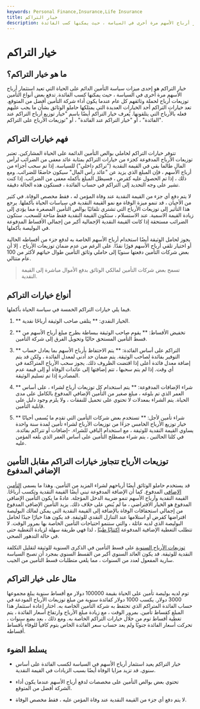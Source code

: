 ```yaml
---
keywords: Personal Finance,Insurance,Life Insurance
title: خيار التراكم
description: خيار التراكم هو إحدى ميزات سياسة التأمين الدائم على الحياة التي تعيد استثمار أرباح الأسهم مرة أخرى في السياسة ، حيث يمكنها كسب الفائدة.
---
```


# خيار التراكم
## ما هو خيار التراكم؟

خيار التراكم هو إحدى ميزات سياسة التأمين الدائم على الحياة التي تعيد استثمار أرباح الأسهم مرة أخرى في السياسة ، حيث يمكنها كسب الفائدة. تدفع بعض أنواع التأمين توزيعات أرباح لحملة وثائقهم كل عام عندما يكون أداء شركة التأمين أفضل من المتوقع. تعد خيارات التراكم أحد الخيارات العديدة التي يمتلكها حاملو الوثائق بشأن ما يجب عليهم فعله بالأرباح التي يتلقونها. يُعرف خيار التراكم أيضًا باسم "خيار توزيع أرباح التراكم عند الفائدة" ، أو "خيار التراكم عند الفائدة" ، أو "توزيعات الأرباح على التراكم".

## فهم خيارات التراكم

تتوفر خيارات التراكم لحاملي بوالص التأمين الدائمة على الحياة المشاركين. تعتبر توزيعات الأرباح المدفوعة كجزء من خيارات التراكم بمثابة عائد معفى من الضرائب لرأس المال طالما بقي في القيمة النقدية ("تراكم داخلي") للسياسة. إذا تم سحب أجزاء من أرباح الأسهم ، فإن المبلغ الذي يزيد عن "عائد رأس المال" سيكون خاضعًا للضرائب. ومع ذلك ، إذا تم الحصول عليه كقرض ، فسيظل المبلغ بأكمله معفى من الضرائب. إذا كنت تشير على وجه التحديد إلى التراكم في حساب الفائدة ، فستكون هذه الحالة دقيقة.

لا يتم دفع أي جزء من القيمة النقدية عند وفاة المؤمن له ، فقط مخصص الوفاة. في كثير من الأحيان ، قد تنمو ميزة الوفاة مع نمو القيمة النقدية في سياسات الحياة بأكملها. يرجع هذا التأثير إلى توزيعات الأرباح التي تشتري تلقائيًا بوالص التأمين المصغرة مما يؤدي إلى زيادة القيمة الاسمية. عند الاستسلام ، ستكون القيمة النقدية فقط متاحة للسحب. ستكون الضرائب مستحقة إذا كانت القيمة النقدية الإجمالية أكبر من إجمالي الأقساط المدفوعة في البوليصة بأكملها.

يجوز لحامل الوثيقة أيضًا استخدام أرباح الأسهم الخاصة به لدفع جزء من أقساطه الحالية أو اختيار تلقي أرباح الأسهم فورًا نقدًا. على الرغم من عدم ضمان توزيعات الأرباح ، إلا أن بعض شركات التأمين دفعتها سنويًا إلى حاملي وثائق التأمين طوال حياتهم لأكثر من 100 عام متتالي.

> تسمح بعض شركات التأمين لمالكي الوثائق بدفع الأموال مباشرة إلى القيمة النقدية.

>

## أنواع خيارات التراكم

فيما يلي خيارات التراكم الخمسة في سياسة الحياة بأكملها.

1. ** الخيار النقدي: ** يتلقى صاحب الوثيقة أرباحًا نقدية.

1. ** تخفيض الأقساط: ** يقوم صاحب الوثيقة ببساطة بطرح مبلغ أرباح الأسهم من قسط التأمين المستحق حاليًا وتحويل الفرق إلى شركة التأمين.

1. ** التراكم على أساس الفائدة: ** يتم الاحتفاظ بأرباح الأسهم بما يعادل حساب التوفير بفائدة لصاحب الوثيقة. يتم ضمان حد أدنى لمعدل الفائدة ، ولكن قد يتم إضافة معدل فائدة أعلى إذا اقتضت الظروف ذلك. يجوز سحب الأرباح المتراكمة في أي وقت. إذا لم يتم سحبها ، تتم إضافتها إلى عائدات الوفاة أو إلى قيمة عدم المصادرة إذا تم تسليم الوثيقة.

1. ** شراء الإضافات المدفوعة: ** يتم استخدام كل توزيعات أرباح لشراء ، على أساس العمر الذي تم بلوغه ، مبلغ صغير من التأمين الإضافي المدفوع بالكامل على مدى الحياة. يتم الشراء بمعدلات لا تحتوي على تحميل للنفقات ، ولا يلزم وجود دليل على قابلية التأمين.

1. ** شراء تأمين لأجل: ** تستخدم بعض شركات التأمين التي تقدم ما يُسمى أحيانًا خيار توزيع الأرباح الخامس جزءًا من توزيعات الأرباح لشراء تأمين لمدة سنة واحدة يساوي القيمة النقدية للوثيقة ، مع استخدام الباقي للشراء. -إضافات أو تتراكم بفائدة. في كلتا الحالتين ، يتم شراء مصطلح التأمين على أساس العمر الذي بلغه المؤمن عليه.

## توزيعات الأرباح تتجاوز خيارات التراكم مقابل التأمين الإضافي المدفوع

قد يستخدم حاملو الوثائق أيضًا أرباحهم لشراء المزيد من التأمين. وهذا ما يسمى [التأمين الإضافي](/paidup-additional-insurance) المدفوع. كما أن الإضافة المدفوعة تبني أيضًا القيمة النقدية وتكسب أرباحًا. القيمة النقدية وأرباح الأسهم تنمو ضريبة الدخل المؤجلة. عادةً ما يكون التأمين الإضافي المدفوع هو الخيار الافتراضي ، ما لم يُنص على خلاف ذلك. يزيد التأمين الإضافي المدفوع من إجمالي استحقاقات الوفاة بالإضافة إلى القيمة النقدية التي يمكن لمالك البوليصة اقتراضها كقرض أو استلامها عند التنازل النقدي للوثيقة. قد يكون هذا خيارًا جيدًا لحامل البوليصة الذي لديه عائلة ، والتي ستنمو احتياجات التأمين الخاصة بها بمرور الوقت. لا تتطلب التغطية الإضافية المدفوعة [اكتتابًا طبيًا](/medical-underwriting) ، لذا فهي طريقة سهلة لزيادة التغطية حتى في حالة التدهور الصحي.

[توزيعات الأرباح السنوية](/annual-dividend) على قسط التأمين في الذكرى السنوية للوثيقة لتقليل التكلفة النقدية للوثيقة. قد يكون العائد السنوي أكبر من القسط السنوي بمجرد أن تصبح السياسة سارية المفعول لعدد من السنوات ، مما يلغي متطلبات قسط التأمين من الجيب.

## مثال على خيار التراكم

توم لديه بوليصة تأمين على الحياة بقيمة 100000 دولار مع أقساط سنوية يبلغ مجموعها 3000 دولار. يكسب 1000 دولار كفائدة سنوية من مبلغ توزيعات الأرباح المودعة في حساب الفائدة المتراكم الذي تحتفظ به شركة التأمين الخاصة به. اختار إعادة استثمار هذا المبلغ كقساط تأمين. بمرور الوقت ، مع زيادة مبلغ الأرباح وارتفاع أسعار الفائدة ، يتم تغطية أقساط توم من خلال خيارات التراكم الخاصة به. ومع ذلك ، بعد بضع سنوات ، تحركت أسعار الفائدة جنوبًا ولم يعد حساب سعر الفائدة الخاص بتوم كافياً للوفاء بأقساط أقساطه.

## يسلط الضوء

- خيار التراكم يعيد استثمار أرباح الأسهم في السياسة لكسب الفائدة على أساس سنوي. قد تزيد مزايا الوفاة أيضًا بسبب الزيادات في القيمة النقدية.

- تحتوي بعض بوالص التأمين على مخصصات لدفع أرباح الأسهم عندما يكون أداء الشركة أفضل من المتوقع.

- لا يتم دفع أي جزء من القيمة النقدية عند وفاة المؤمن عليه ، فقط مخصص الوفاة.

